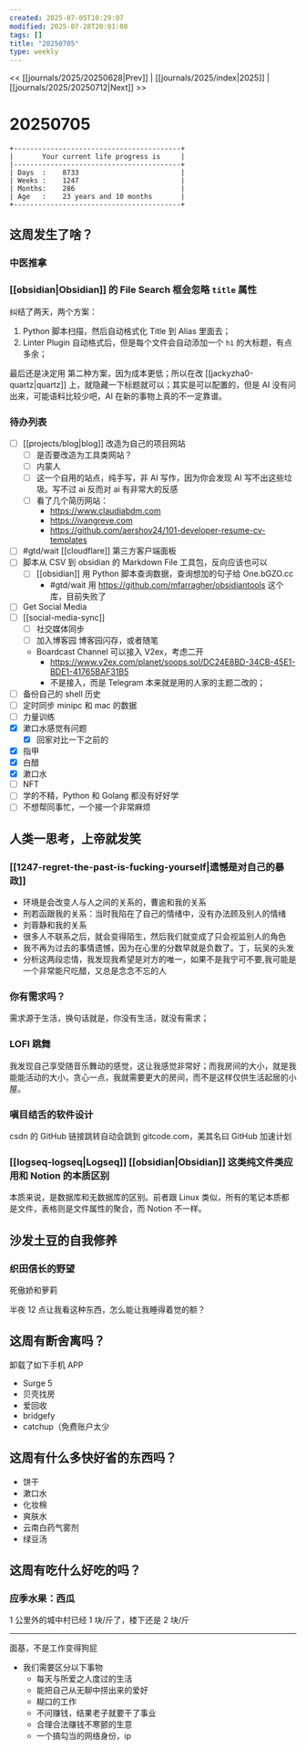 ```yaml
---
created: 2025-07-05T10:29:07
modified: 2025-07-28T20:01:08
tags: []
title: "20250705"
type: weekly
---
```


<< [[journals/2025/20250628|Prev]] | [[journals/2025/index|2025]] | [[journals/2025/20250712|Next]] >>

# 20250705

```shell
+-----------------------------------------+
|       Your current life progress is     |
|-----------------------------------------+
| Days  :    8733                         |
| Weeks :    1247                         |
| Months:    286                          |
| Age   :    23 years and 10 months       |
+-----------------------------------------+
```

## 这周发生了啥？

### 中医推拿

### [[obsidian|Obsidian]] 的 File Search 框会忽略 `title` 属性

纠结了两天，两个方案：

1. Python 脚本扫描，然后自动格式化 Title 到 Alias 里面去；
2. Linter Plugin 自动格式后，但是每个文件会自动添加一个 `h1` 的大标题，有点多余；

最后还是决定用 第二种方案，因为成本更低；所以在改 [[jackyzha0-quartz|quartz]] 上，就隐藏一下标题就可以；其实是可以配置的，但是 AI 没有问出来，可能语料比较少吧，AI 在新的事物上真的不一定靠谱。

### 待办列表

- [ ] [[projects/blog|blog]] 改造为自己的项目网站
	- [ ] 是否要改造为工具类网站？
	- [ ] 内蒙人
	- [ ] 这一个自用的站点，纯手写，非 AI 写作，因为你会发现 AI 写不出这些垃圾。写不过 ai 反而对 ai 有非常大的反感
	- [ ] 看了几个简历网站：
		- https://www.claudiabdm.com
		- https://ivangreve.com
		- https://github.com/aershov24/101-developer-resume-cv-templates
- [ ] #gtd/wait [[cloudflare]] 第三方客户端面板
- [ ] 脚本从 CSV 到 obsidian 的 Markdown File 工具包，反向应该也可以
	- [ ] [[obsidian]] 用 Python 脚本查询数据，查询想加的句子给 One.bGZO.cc
		- #gtd/wait 用 https://github.com/mfarragher/obsidiantools 这个库，目前失败了
- [ ] Get Social Media
- [ ] [[social-media-sync]]
	- [ ] 社交媒体同步
	- [ ] 加入博客园 博客园闪存，或者随笔
	- Boardcast Channel 可以接入 V2ex，考虑二开
		- https://www.v2ex.com/planet/soops.sol/DC24E8BD-34CB-45E1-BDE1-41765BAF31B5
		- 不是接入，而是 Telegram 本来就是用的人家的主题二改的；
- [ ] 备份自己的 shell 历史
- [ ] 定时同步 minipc 和 mac 的数据
- [ ] 力量训练
- [x] 漱口水感觉有问题
	- [x] 回家对比一下之前的
- [x] 指甲
- [x] 白醋
- [x] 漱口水
- [ ] NFT
- [ ] 学的不精，Python 和 Golang 都没有好好学
- [ ] 不想帮同事忙，一个接一个非常麻烦

## 人类一思考，上帝就发笑

### [[1247-regret-the-past-is-fucking-yourself|遗憾是对自己的暴政]]

- 环境是会改变人与人之间的关系的，曹逾和我的关系
- 刑若函跟我的关系：当时我陷在了自己的情绪中，没有办法顾及别人的情绪
- 刘蓉静和我的关系
- 很多人不联系之后，就会变得陌生，然后我们就变成了只会视监别人的角色
- 我不再为过去的事情遗憾，因为在心里的分数早就是负数了。丁，玩吴的头发
- 分析这两段恋情，我发现我希望是对方的唯一，如果不是我宁可不要,我可能是一个非常能尺吃醋，又总是念念不忘的人

### 你有需求吗？

需求源于生活，换句话就是，你没有生活，就没有需求；

### LOFI 跳舞

我发现自己享受随音乐舞动的感觉，这让我感觉非常好；而我房间的大小，就是我能能活动的大小，贪心一点，我就需要更大的房间，而不是这样仅供生活起居的小屋。

### 嗔目结舌的软件设计

csdn 的 GitHub 链接跳转自动会跳到 gitcode.com，美其名曰 GitHub 加速计划

### [[logseq-logseq|Logseq]] [[obsidian|Obsidian]] 这类纯文件类应用和 Notion 的本质区别

本质来说，是数据库和无数据库的区别。前者跟 Linux 类似，所有的笔记本质都是文件，表格则是文件属性的聚合，而 Notion 不一样。

## 沙发土豆的自我修养

### 织田信长的野望

死傲娇和萝莉

半夜 12 点让我看这种东西，怎么能让我睡得着觉的额？

## 这周有断舍离吗？

卸载了如下手机 APP

- Surge 5
- 贝壳找房
- 爱回收
- bridgefy
- catchup（免费账户太少

## 这周有什么多快好省的东西吗？

- 饼干
- 漱口水
- 化妆棉
- 爽肤水
- 云南白药气雾剂
- 绿豆汤

## 这周有吃什么好吃的吗？

### 应季水果：西瓜

1 公里外的城中村已经 1 块/斤了，楼下还是 2 块/斤

---

面基，不是工作变得狗屁

- 我们需要区分以下事物
	- 每天与所爱之人度过的生活
	- 能把自己从无聊中捞出来的爱好
	- 糊口的工作
	- 不问赚钱，结果老子就要干了事业
	- 合理合法赚钱不寒颤的生意
	- 一个搞勾当的网络身份，ip

